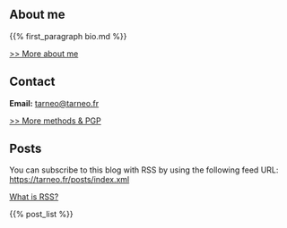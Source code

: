 ---
---

## About me

{{% first_paragraph bio.md %}}

[>> More about me](/bio)

## Contact

**Email:** <tarneo@tarneo.fr>

[>> More methods & PGP](/contact)

## Posts

You can subscribe to this blog with RSS by using the following feed URL: https://tarneo.fr/posts/index.xml

[What is RSS?](https://alirezahayati.com/2021/09/11/what-is-rss-really-simple-syndication/)

{{% post_list %}}
